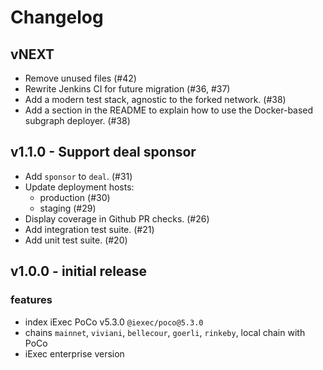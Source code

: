 # Changelog

## vNEXT

- Remove unused files (#42)
- Rewrite Jenkins CI for future migration (#36, #37)
- Add a modern test stack, agnostic to the forked network. (#38)
- Add a section in the README to explain how to use the Docker-based subgraph deployer. (#38)

## v1.1.0 - Support deal sponsor

- Add `sponsor` to `deal`. (#31)
- Update deployment hosts:
  - production (#30)
  - staging (#29)
- Display coverage in Github PR checks. (#26)
- Add integration test suite. (#21)
- Add unit test suite. (#20)

## v1.0.0 - initial release

### features

- index iExec PoCo v5.3.0 `@iexec/poco@5.3.0`
- chains `mainnet`, `viviani`, `bellecour`, `goerli`, `rinkeby`, local chain with PoCo
- iExec enterprise version
